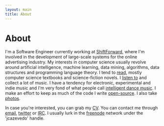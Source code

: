 ```yaml
---
layout: main
title: About
---
```


# About

I'm a Software Engineer currently working at [ShiftForward][1], where I'm
involved in the development of large-scale systems for the online advertising
industry. My interests in computer science usually revolve around artificial
intelligence, machine learning, data mining, algorithms, data structures and
programming language theory. I tend to [read][2], mostly computer science
textbooks and science-fiction novels. I [listen to][3] and collect a lot of
music. I have a tendency for electronic, experimental and indie music and I'm
very fond of what people call [intelligent dance music][4]. I make an effort to
keep as much of the code I write [open-source][5]. I also take [photos][6].

In case you're interested, you can grab my [CV][7]. You can contact me through
[email][8], [twitter][9] or [IRC][10]. I usually lurk in the [freenode][11]
network under the 'jcazevedo' handle.

[1]: http://www.shiftforward.eu/
[2]: http://www.goodreads.com/jcazevedo
[3]: http://www.last.fm/user/jcazevedo
[4]: http://en.wikipedia.org/wiki/Intelligent_dance_music
[5]: https://github.com/jcazevedo
[6]: http://www.flickr.com/photos/jcazevedo
[7]: /contents/cv.pdf
[8]: mailto:joao.c.azevedo@gmail.com
[9]: http://twitter.com/jcazevedo
[10]: http://en.wikipedia.org/wiki/IRC
[11]: http://freenode.net/
